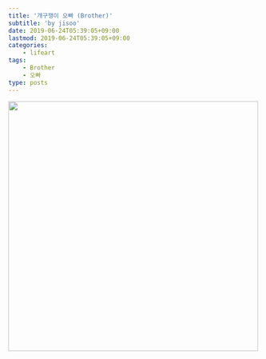 ```yaml
---
title: '개구쟁이 오빠 (Brother)'
subtitle: 'by jisoo'
date: 2019-06-24T05:39:05+09:00
lastmod: 2019-06-24T05:39:05+09:00
categories: 
    - lifeart
tags: 
    - Brother
    - 오빠
type: posts
---
```


<img src="brother.png" width="500">